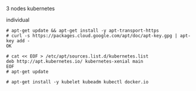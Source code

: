 
3 nodes kubernetes


individual
```console
# apt-get update && apt-get install -y apt-transport-https
# curl -s https://packages.cloud.google.com/apt/doc/apt-key.gpg | apt-key add -
OK
```

```console
# cat << EOF > /etc/apt/sources.list.d/kubernetes.list
deb http://apt.kubernetes.io/ kubernetes-xenial main
EOF
# apt-get update
```
```console
# apt-get install -y kubelet kubeadm kubectl docker.io
```
